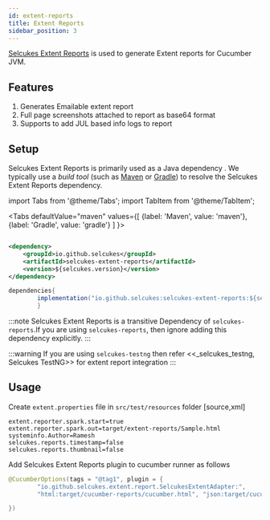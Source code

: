 ```yaml
---
id: extent-reports
title: Extent Reports
sidebar_position: 3
---
```


[Selcukes Extent Reports](https://github.com/selcukes/selcukes-java/tree/master/selcukes-extent-reports) is used to
generate Extent reports for Cucumber JVM.

## Features

1. Generates Emailable extent report
2. Full page screenshots attached to report as base64 format
3. Supports to add JUL based info logs to report

## Setup

Selcukes Extent Reports is primarily used as a Java dependency . We typically use a _build tool_ (such
as [Maven](https://maven.apache.org/) or [Gradle](https://gradle.org/)) to resolve the Selcukes Extent Reports
dependency.

import Tabs from '@theme/Tabs'; import TabItem from '@theme/TabItem';

<Tabs defaultValue="maven"
values={[
{label: 'Maven', value: 'maven'},{label: 'Gradle', value: 'gradle'}
]
}>

<TabItem value="maven">

```xml

<dependency>
    <groupId>io.github.selcukes</groupId>
    <artifactId>selcukes-extent-reports</artifactId>
    <version>${selcukes.version}</version>
</dependency>
```

</TabItem>
<TabItem value="gradle">

```java
dependencies{
        implementation("io.github.selcukes:selcukes-extent-reports:${selcukes.version}")
        }
```

</TabItem>
</Tabs>

:::note Selcukes Extent Reports is a transitive Dependency of `selcukes-reports`.If you are using `selcukes-reports`,
then ignore adding this dependency explicitly.
:::

:::warning If you are using `selcukes-testng` then refer <<_selcukes_testng, Selcukes TestNG>> for extent report
integration
:::

## Usage

Create `extent.properties` file in `src/test/resources` folder
[source,xml]

```shell
extent.reporter.spark.start=true
extent.reporter.spark.out=target/extent-reports/Sample.html
systeminfo.Author=Ramesh
selcukes.reports.timestamp=false
selcukes.reports.thumbnail=false
```

Add Selcukes Extent Reports plugin to cucumber runner as follows

```java
@CucumberOptions(tags = "@tag1", plugin = {
        "io.github.selcukes.extent.report.SelcukesExtentAdapter:",
        "html:target/cucumber-reports/cucumber.html", "json:target/cucumber-reports/cucumber.json"

})
```